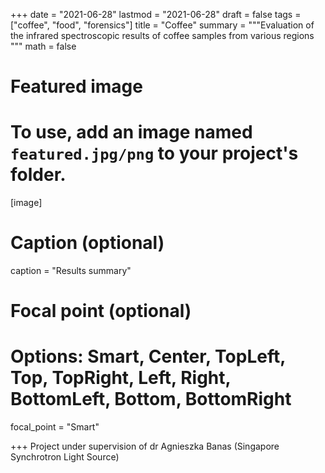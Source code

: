 +++
date = "2021-06-28"
lastmod = "2021-06-28"
draft = false
tags = ["coffee", "food", "forensics"]
title = "Coffee"
summary = """Evaluation of the infrared spectroscopic results of coffee samples from various regions
"""
math = false

# Featured image
# To use, add an image named `featured.jpg/png` to your project's folder. 
[image]
  # Caption (optional)
  caption = "Results summary"
  
  # Focal point (optional)
  # Options: Smart, Center, TopLeft, Top, TopRight, Left, Right, BottomLeft, Bottom, BottomRight
  focal_point = "Smart"

+++
Project under supervision of dr Agnieszka Banas (Singapore Synchrotron Light Source)

